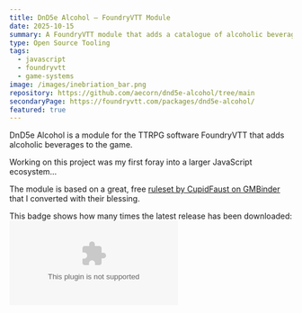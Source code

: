 ```yaml
---
title: DnD5e Alcohol — FoundryVTT Module
date: 2025-10-15
summary: A FoundryVTT module that adds a catalogue of alcoholic beverages, items, monsters, feats etc, complete with mechanics and data bindings.
type: Open Source Tooling
tags:
  - javascript
  - foundryvtt
  - game-systems
image: /images/inebriation_bar.png
repository: https://github.com/aecorn/dnd5e-alcohol/tree/main
secondaryPage: https://foundryvtt.com/packages/dnd5e-alcohol/
featured: true
---
```


DnD5e Alcohol is a module for the TTRPG software FoundryVTT that adds alcoholic beverages to the game.

Working on this project was my first foray into a larger JavaScript ecosystem…


The module is based on a great, free [ruleset by CupidFaust on GMBinder](https://www.gmbinder.com/share/-M0rTarrzYJgR5jiH0j6)
that I converted with their blessing.

This badge shows how many times the latest release has been downloaded:
![Download badge fof DnD5e Alcohol module in FoundryVTT](https://img.shields.io/github/downloads/aecorn/dnd5e-alcohol/latest/module.zip)
